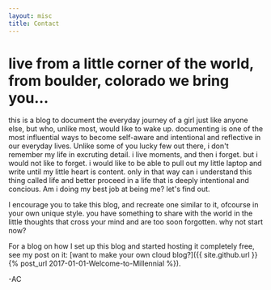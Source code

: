 ```yaml
---
layout: misc
title: Contact
---
```


# live from a little corner of the world, from boulder, colorado we bring you...
  
 this is a blog to document the everyday journey of a girl just like anyone else, but who, unlike most, would like to wake up. documenting is one of the most influential ways to become self-aware and intentional and reflective in our everyday lives. Unlike some of you lucky few out there, i don't remember my life in excruting detail. i live moments, and then i forget. but i would not like to forget. i would like to be able to pull out my little laptop and write until my little heart is content. only in that way can i understand this thing called life and better proceed in a life that is deeply intentional and concious. Am i doing my best job at being me? let's find out. 
 
 I encourage you to take this blog, and recreate one similar to it, ofcourse in your own unique style. you have something to share with the world in the little thoughts that cross your mind and are too soon forgotten. why not start now?
 
 For a blog on how I set up this blog and started hosting it completely free, see my post on it:
 [want to make your own cloud blog?]({{ site.github.url }}{% post_url 2017-01-01-Welcome-to-Millennial %}).

-AC